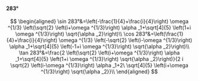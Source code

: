 #### 283°

$$
\begin{aligned}
\sin 283°&=\left(-\frac{1}{4}+\frac{i}{4}\right) \omega ^{1/3} \left(\sqrt{2} \left(i+\omega ^{1/3}\right) \alpha _1+\sqrt[4]{5} \left(1+i \omega ^{1/3}\right)
\sqrt{\alpha _2}\right)\\
\cos 283°&=\left(\frac{1}{4}+\frac{i}{4}\right) \omega ^{1/3} \left(-\sqrt{2} \left(i-\omega ^{1/3}\right) \alpha _1+\sqrt[4]{5} \left(-1+i \omega ^{1/3}\right)
\sqrt{\alpha _2}\right)\\
\tan 283°&=\frac{2 \left(\sqrt{2} \left(i+\omega ^{1/3}\right) \alpha _1+\sqrt[4]{5} \left(1+i \omega ^{1/3}\right) \sqrt{\alpha _2}\right)}{2 i \sqrt{2} \left(i-\omega
^{1/3}\right) \alpha _1+2\ \sqrt[4]{5} \left(i+\omega ^{1/3}\right) \sqrt{\alpha _2}}\\
\end{aligned}
$$

